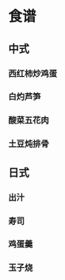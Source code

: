 # 食谱

## 中式

### 西红柿炒鸡蛋

### 白灼芦笋

### 酸菜五花肉

### 土豆炖排骨





## 日式

### 出汁

### 寿司

### 鸡蛋羹

### 玉子烧